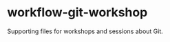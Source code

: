 workflow-git-workshop
=====================

Supporting files for workshops and sessions about Git.
